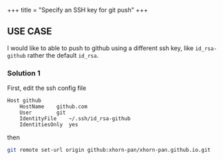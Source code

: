 +++
title = "Specify an SSH key for git push"
+++

## USE CASE

I would like to able to push to github using a different ssh key, like `id_rsa-github` rather the default `id_rsa`.

### Solution 1
First, edit the ssh config file

``` 
Host github
	HostName 	github.com
	User		git
	IdentityFile    ~/.ssh/id_rsa-github
	IdentitiesOnly  yes
```

then 
```sh
git remote set-url origin github:xhorn-pan/xhorn-pan.github.io.git
```